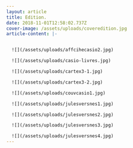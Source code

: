 ```yaml
---
layout: article
title: Edition.
date: 2018-11-01T12:58:02.737Z
cover-image: /assets/uploads/coveredition.jpg
article-content: |-


  ![](/assets/uploads/affcihecasio2.jpg)

  ![](/assets/uploads/casio-livres.jpg)

  ![](/assets/uploads/cartex3-1.jpg)

  ![](/assets/uploads/cartex3-2.jpg)

  ![](/assets/uploads/couvcasio1.jpg)

  ![](/assets/uploads/julesversnes1.jpg)

  ![](/assets/uploads/julesversnes2.jpg)

  ![](/assets/uploads/julesversnes3.jpg)

  ![](/assets/uploads/julesversnes4.jpg)
---
```


